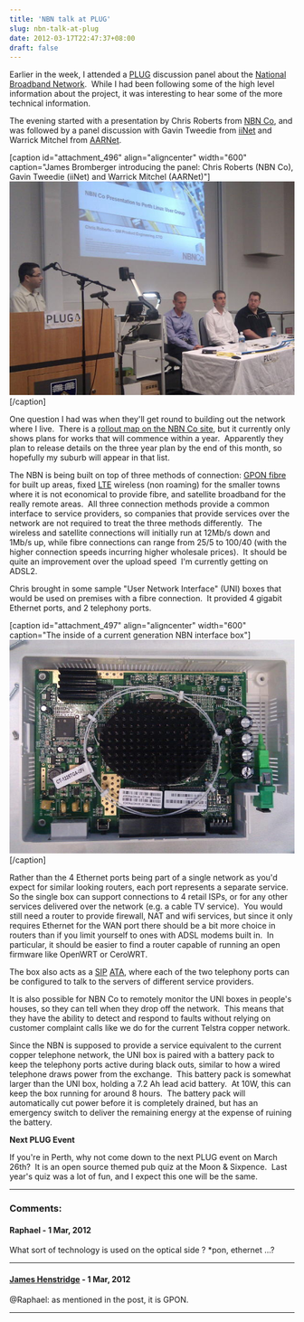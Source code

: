 ```yaml
---
title: 'NBN talk at PLUG'
slug: nbn-talk-at-plug
date: 2012-03-17T22:47:37+08:00
draft: false
---
```


Earlier in the week, I attended a [PLUG](http://www.plug.org.au/)
discussion panel about the [National Broadband
Network](http://en.wikipedia.org/wiki/National_Broadband_Network). 
While I had been following some of the high level information about the
project, it was interesting to hear some of the more technical
information.

The evening started with a presentation by Chris Roberts from [NBN
Co](http://www.nbnco.com.au/), and was followed by a panel discussion
with Gavin Tweedie from [iiNet](http://www.iinet.net.au/) and Warrick
Mitchel from [AARNet](http://www.aarnet.edu.au/).

\[caption id=\"attachment\_496\" align=\"aligncenter\" width=\"600\"
caption=\"James Bromberger introducing the panel: Chris Roberts (NBN
Co), Gavin Tweedie (iiNet) and Warrick Mitchel
(AARNet)\"\]![](plug-nbn-panel.jpg)\[/caption\]

One question I had was when they\'ll get round to building out the
network where I live.  There is a [rollout map on the NBN Co
site](http://www.nbnco.com.au/rollout/rollout-map.html), but it
currently only shows plans for works that will commence within a year. 
Apparently they plan to release details on the three year plan by the
end of this month, so hopefully my suburb will appear in that list.

The NBN is being built on top of three methods of connection: [GPON
fibre](http://en.wikipedia.org/wiki/Passive_optical_network) for built
up areas, fixed [LTE](http://en.wikipedia.org/wiki/Long_Term_Evolution)
wireless (non roaming) for the smaller towns where it is not economical
to provide fibre, and satellite broadband for the really remote areas. 
All three connection methods provide a common interface to service
providers, so companies that provide services over the network are not
required to treat the three methods differently.  The wireless and
satellite connections will initially run at 12Mb/s down and 1Mb/s up,
while fibre connections can range from 25/5 to 100/40 (with the higher
connection speeds incurring higher wholesale prices).  It should be
quite an improvement over the upload speed  I\'m currently getting on
ADSL2.

Chris brought in some sample \"User Network Interface\" (UNI) boxes that
would be used on premises with a fibre connection.  It provided 4
gigabit Ethernet ports, and 2 telephony ports.

\[caption id=\"attachment\_497\" align=\"aligncenter\" width=\"600\"
caption=\"The inside of a current generation NBN interface
box\"\]![](nbn-box.jpg)\[/caption\]

Rather than the 4 Ethernet ports being part of a single network as
you\'d expect for similar looking routers, each port represents a
separate service.  So the single box can support connections to 4 retail
ISPs, or for any other services delivered over the network (e.g. a cable
TV service).  You would still need a router to provide firewall, NAT and
wifi services, but since it only requires Ethernet for the WAN port
there should be a bit more choice in routers than if you limit yourself
to ones with ADSL modems built in.  In particular, it should be easier
to find a router capable of running an open firmware like OpenWRT or
CeroWRT.

The box also acts as a
[SIP](http://en.wikipedia.org/wiki/Session_Initiation_Protocol "Session Initiation Protocol")
[ATA](http://en.wikipedia.org/wiki/Analog_telephone_adapter "Analog Telephone Adapter"),
where each of the two telephony ports can be configured to talk to the
servers of different service providers.

It is also possible for NBN Co to remotely monitor the UNI boxes in
people\'s houses, so they can tell when they drop off the network.  This
means that they have the ability to detect and respond to faults without
relying on customer complaint calls like we do for the current Telstra
copper network.

Since the NBN is supposed to provide a service equivalent to the current
copper telephone network, the UNI box is paired with a battery pack to
keep the telephony ports active during black outs, similar to how a
wired telephone draws power from the exchange.  This battery pack is
somewhat larger than the UNI box, holding a 7.2 Ah lead acid battery. 
At 10W, this can keep the box running for around 8 hours.  The battery
pack will automatically cut power before it is completely drained, but
has an emergency switch to deliver the remaining energy at the expense
of ruining the battery.

**Next PLUG Event**

If you\'re in Perth, why not come down to the next PLUG event on March
26th?  It is an open source themed pub quiz at the Moon & Sixpence. 
Last year\'s quiz was a lot of fun, and I expect this one will be the
same.

---
### Comments:
#### Raphael - <time datetime="2012-03-19 15:00:44">1 Mar, 2012</time>

What sort of technology is used on the optical side ? \*pon, ethernet
\...?

---
#### [James Henstridge](http://blogs.gnome.org/jamesh/) - <time datetime="2012-03-19 15:14:28">1 Mar, 2012</time>

\@Raphael: as mentioned in the post, it is GPON.

---
